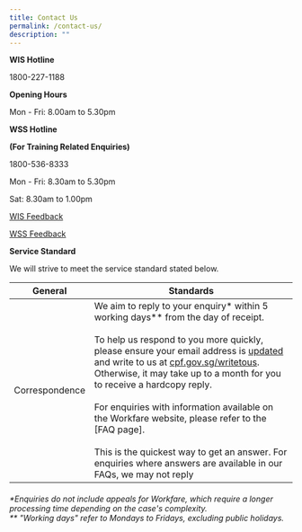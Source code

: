 ```yaml
---
title: Contact Us
permalink: /contact-us/
description: ""
---
```



**WIS Hotline**

1800-227-1188

**Opening Hours**

Mon - Fri: 8.00am to 5.30pm

**WSS Hotline**

**(For Training Related Enquiries)**

1800-536-8333

Mon - Fri: 8.30am to 5.30pm

Sat: 8.30am to 1.00pm

[WIS Feedback](https://www.cpf.gov.sg/eSvc/Web/Error/ErrorMessage?Code=owOqd5qMsv9SbMrxH4hOvQ%3D%3D%3ATqave9OylPadPzAAmjr5MkEyNntj9hxRZ771Ur574O%2BmhSakQJE%2BWT%2FXH7RCpNJcNQoIEhiGbKYCSvOwK4zgjodNOLZd90tCDl4Ih1DINN3hXdf2H2ZWo6w5AGKh57QwCK%2FxLwwNfSiq2Ue85Oa51g%3D%3D)

[WSS Feedback](https://portal.ssg-wsg.gov.sg/)

**Service Standard**

We will strive to meet the service standard stated below.


| General | Standards |
| ------ | -------- |
| Correspondence     | We aim to reply to your enquiry* within 5 working days** from the day of receipt. <br><br> To help us respond to you more quickly, please ensure your email address is [updated](https://www.cpf.gov.sg/member/login/qr-code) and write to us at [cpf.gov.sg/writetous](https://www.cpf.gov.sg/eSvc/Web/FeedbackSubscription/Index?utm_source=shortURL). Otherwise, it may take up to a month for you to receive a hardcopy reply.<br><br>For enquiries with information available on the Workfare website, please refer to the [FAQ page]. <br><br>This is the quickest way to get an answer. For enquiries where answers are available in our FAQs, we may not reply     | 

###### *Enquiries do not include appeals for Workfare, which require a longer processing time depending on the case's complexity. <br> ** "Working days" refer to Mondays to Fridays, excluding public holidays.